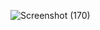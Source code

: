 ![Screenshot (170)](https://github.com/user-attachments/assets/e2d9fec0-c4ce-4b9f-b183-612f9cc4f264)
